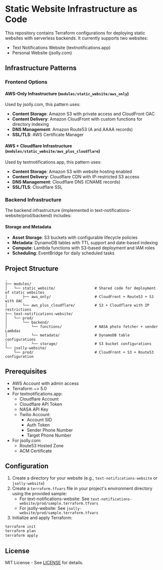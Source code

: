 # Static Website Infrastructure as Code

This repository contains Terraform configurations for deploying static websites with serverless backends. It currently supports two websites:
- Text Notifications Website (textnotifications.app)
- Personal Website (jsolly.com)

## Infrastructure Patterns

### Frontend Options

#### AWS-Only Infrastructure (`modules/static_website/aws_only`)
Used by jsolly.com, this pattern uses:
- **Content Storage**: Amazon S3 with private access and CloudFront OAC
- **Content Delivery**: Amazon CloudFront with custom functions for directory indexing
- **DNS Management**: Amazon Route53 (A and AAAA records)
- **SSL/TLS**: AWS Certificate Manager

#### AWS + Cloudflare Infrastructure (`modules/static_website/aws_plus_cloudflare`)
Used by textnotifications.app, this pattern uses:
- **Content Storage**: Amazon S3 with website hosting enabled
- **Content Delivery**: Cloudflare CDN with IP-restricted S3 access
- **DNS Management**: Cloudflare DNS (CNAME records)
- **SSL/TLS**: Cloudflare SSL

### Backend Infrastructure
The backend infrastructure (implemented in text-notifications-website/prod/backend) includes:

#### Storage and Metadata
- **Asset Storage**: S3 buckets with configurable lifecycle policies
- **Metadata**: DynamoDB tables with TTL support and date-based indexing
- **Compute**: Lambda functions with S3-based deployment and IAM roles
- **Scheduling**: EventBridge for daily scheduled tasks

## Project Structure
```
.
├── modules/
│   └── static_website/                  # Shared code for deployment of static websites
│       ├── aws_only/                    # CloudFront + Route53 + S3 with OAC
│       └── aws_plus_cloudflare/         # S3 + Cloudflare with IP restrictions
├── text-notifications-website/
│   └── prod/
│       └── backend/       
│           └── functions/               # NASA photo fetcher + sender Lambdas
│           └── metadata/                # DynamoDB table configurations
│           └── storage/                 # S3 bucket configurations
└── jsolly-website/
    └── prod/                            # CloudFront + S3 + Route53 configuration
```

## Prerequisites

- AWS Account with admin access
- Terraform ~> 5.0
- For textnotifications.app:
  - Cloudflare Account
  - Cloudflare API Token
  - NASA API Key
  - Twilio Account:
    - Account SID
    - Auth Token
    - Sender Phone Number
    - Target Phone Number
- For jsolly.com:
  - Route53 Hosted Zone
  - ACM Certificate

## Configuration

1. Create a directory for your website (e.g., `text-notifications-website` or `jsolly-website`)
2. Create a `terraform.tfvars` file in your project's environment directory using the provided sample:
   - For text-notifications-website: See `text-notifications-website/prod/sample.terraform.tfvars`
   - For jsolly-website: See `jsolly-website/prod/sample.terraform.tfvars`
3. Initialize and apply Terraform:
```bash
terraform init
terraform plan
terraform apply
```

## License

MIT License - See [LICENSE](LICENSE) for details.